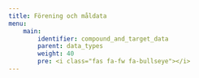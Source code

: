 ```yaml
---
title: Förening och måldata
menu:
    main:
        identifier: compound_and_target_data
        parent: data_types
        weight: 40
        pre: <i class="fas fa-fw fa-bullseye"></i>
---
```


